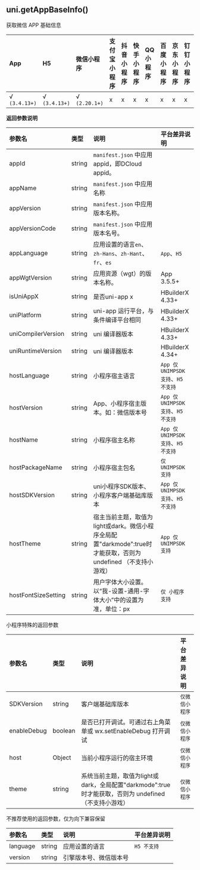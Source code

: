## uni.getAppBaseInfo()

获取微信 APP 基础信息

|App|H5|微信小程序|支付宝小程序|抖音小程序|快手小程序|QQ小程序|百度小程序|京东小程序|钉钉小程序|飞书小程序|元服务|
|:-|:-|:-|:-|:-|:-|:-|:-|:-|:-|:-|:-:|
|√ `(3.4.13+)`|√ `(3.4.13+)`|√ `(2.20.1+)`|x|x|x|x|x|x|x|x|x|

<!-- UNIAPPAPIJSON.getAppBaseInfo.compatibility -->

**返回参数说明**

|参数名|类型|说明|平台差异说明|
|:-|:-|:-|:-|
|appId|string|`manifest.json` 中应用appid，即DCloud appid。	||
|appName|string|`manifest.json` 中应用名称	||
|appVersion|string|`manifest.json` 中应用版本名称。||
|appVersionCode|string|`manifest.json` 中应用版本名号。||
|appLanguage|string|应用设置的语言`en`、`zh-Hans`、`zh-Hant`、`fr`、`es`|`App`、`H5`|
|appWgtVersion|string|应用资源（wgt）的版本名称。	|App 3.5.5+|
|isUniAppX|string|是否uni-app x|HBuilderX 4.33+|
|uniPlatform|string|uni-app 运行平台，与条件编译平台相同|HBuilderX 4.33+|
|uniCompilerVersion|string|uni 编译器版本|HBuilderX 4.33+|
|uniRuntimeVersion|string|uni 编译器版本|HBuilderX 4.34+|
|hostLanguage|string|小程序宿主语言|`App 仅 UNIMPSDK 支持`、`H5 不支持`|
|hostVersion|string|App、小程序宿主版本。如：微信版本号|`App 仅 UNIMPSDK 支持`、`H5 不支持`|
|hostName|string|小程序宿主名称|`App 仅 UNIMPSDK 支持`、`H5 不支持`|
|hostPackageName|string|小程序宿主包名|`仅 UNIMPSDK 支持`|
|hostSDKVersion|string|uni小程序SDK版本、小程序客户端基础库版本|`App 仅 UNIMPSDK 支持`、`H5 不支持`|
|hostTheme|string|宿主当前主题，取值为light或dark。微信小程序全局配置"darkmode":true时才能获取，否则为 undefined （不支持小游戏）|`App 仅 UNIMPSDK 支持`|
|hostFontSizeSetting|string|用户字体大小设置。以“我-设置-通用-字体大小”中的设置为准，单位：px|`仅 小程序 支持`|

小程序特殊的返回参数

|参数名|类型|说明|平台差异说明|
|:-|:-|:-|:-|
|SDKVersion|string|客户端基础库版本|`仅微信小程序`|
|enableDebug|boolean|是否已打开调试。可通过右上角菜单或 wx.setEnableDebug 打开调试|`仅微信小程序`|
|host|Object|当前小程序运行的宿主环境|`仅微信小程序`|
|theme|string|系统当前主题，取值为light或dark，全局配置"darkmode":true时才能获取，否则为 undefined （不支持小游戏）|`仅微信小程序`|

不推荐使用的返回参数，仅为向下兼容保留

|参数名|类型|说明|平台差异说明|
|:-|:-|:-|:-|
|language|string|应用设置的语言|`H5 不支持`|
|version|string|引擎版本号、微信版本号||

<!-- UNIAPPAPIJSON.getAppBaseInfo.returnValue -->
